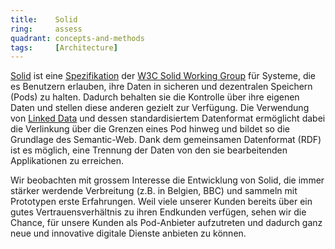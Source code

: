 ```yaml
---
title:    Solid  
ring:     assess  
quadrant: concepts-and-methods
tags:     [Architecture]
---
```


[Solid][solid] ist eine [Spezifikation][spez] der [W3C Solid Working Group][solid-working-group] für Systeme, die es
Benutzern erlauben, ihre Daten in sicheren und dezentralen Speichern (Pods) zu halten. Dadurch behalten sie die
Kontrolle über ihre eigenen Daten und stellen diese anderen gezielt zur Verfügung. Die Verwendung von [Linked
Data][linked-data] und dessen standardisiertem Datenformat ermöglicht dabei die Verlinkung über die Grenzen eines Pod
hinweg und bildet so die Grundlage des Semantic-Web. Dank dem gemeinsamen Datenformat (RDF) ist es möglich, eine
Trennung der Daten von den sie bearbeitenden Applikationen zu erreichen.

Wir beobachten mit grossem Interesse die Entwicklung von Solid, die immer stärker werdende Verbreitung (z.B. in Belgien,
BBC) und sammeln mit Prototypen erste Erfahrungen. Weil viele unserer Kunden bereits über ein gutes Vertrauensverhältnis
zu ihren Endkunden verfügen, sehen wir die Chance, für unsere Kunden als Pod-Anbieter aufzutreten und dadurch ganz neue
und innovative digitale Dienste anbieten zu können.

[solid]: https://solidproject.org/
[spez]: https://github.com/solid/specification
[solid-working-group]: https://lists.w3.org/Archives/Public/public-solid/2022Nov/0001.html
[linked-data]: https://www.w3.org/standards/semanticweb/data
